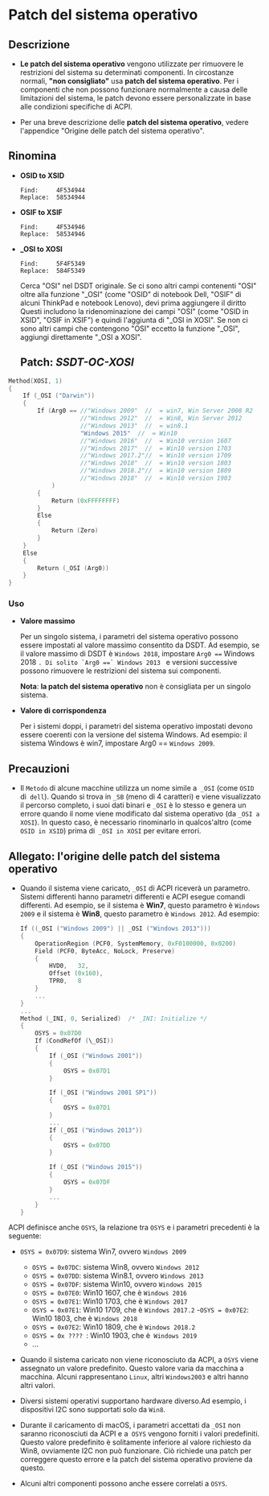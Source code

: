 # Patch del sistema operativo

## Descrizione

- **Le patch del sistema operativo** vengono utilizzate per rimuovere le restrizioni del sistema su determinati componenti. In circostanze normali, **"non consigliato"** usa **patch del sistema operativo**. Per i componenti che non possono funzionare normalmente a causa delle limitazioni del sistema, le patch devono essere personalizzate in base alle condizioni specifiche di ACPI.

- Per una breve descrizione delle **patch del sistema operativo**, vedere l'appendice "Origine delle patch del sistema operativo".

## Rinomina

- **OSID to XSID**

  ```text
  Find:     4F534944
  Replace:  58534944
  ```

- **OSIF to XSIF**

  ```text
  Find:     4F534946
  Replace:  58534946
  ```

- **_OSI to XOSI**

  ```text
  Find:     5F4F5349
  Replace:  584F5349
  ```
  Cerca "OSI" nel DSDT originale. Se ci sono altri campi contenenti "OSI" oltre alla funzione "_OSI" (come "OSID" di notebook Dell, "OSIF" di alcuni ThinkPad e notebook Lenovo), devi prima aggiungere il diritto Questi includono la ridenominazione dei campi "OSI" (come "OSID in XSID", "OSIF in XSIF") e quindi l'aggiunta di "_OSI in XOSI".
     Se non ci sono altri campi che contengono "OSI" eccetto la funzione "_OSI", aggiungi direttamente "_OSI a XOSI".

  ## Patch: ***SSDT-OC-XOSI***

```Swift
Method(XOSI, 1)
{
    If (_OSI ("Darwin"))
    {
        If (Arg0 == //"Windows 2009"  //  = win7, Win Server 2008 R2
                    //"Windows 2012"  //  = Win8, Win Server 2012
                    //"Windows 2013"  //  = win8.1
                    "Windows 2015"  //  = Win10
                    //"Windows 2016"  //  = Win10 version 1607
                    //"Windows 2017"  //  = Win10 version 1703
                    //"Windows 2017.2"//  = Win10 version 1709
                    //"Windows 2018"  //  = Win10 version 1803
                    //"Windows 2018.2"//  = Win10 version 1809
                    //"Windows 2018"  //  = Win10 version 1903
            )
        {
            Return (0xFFFFFFFF)
        }
        Else
        {
            Return (Zero)
        }
    }
    Else
    {
        Return (_OSI (Arg0))
    }
}
```

### Uso

- **Valore massimo**

  Per un singolo sistema, i parametri del sistema operativo possono essere impostati al valore massimo consentito da DSDT. Ad esempio, se il valore massimo di DSDT è `Windows 2018`, impostare `Arg0 ==` Windows 2018 ``. Di solito `Arg0 ==` Windows 2013 `` e versioni successive possono rimuovere le restrizioni del sistema sui componenti.

  **Nota**: **la patch del sistema operativo** non è consigliata per un singolo sistema.

- **Valore di corrispondenza**

  Per i sistemi doppi, i parametri del sistema operativo impostati devono essere coerenti con la versione del sistema Windows. Ad esempio: il sistema Windows è win7, impostare Arg0 == `Windows 2009`.

## Precauzioni

  - Il `Metodo` di alcune macchine utilizza un nome simile a` _OSI` (come `OSID` di` dell`). Quando si trova in `_SB` (meno di 4 caratteri) e viene visualizzato il percorso completo, i suoi dati binari e `_OSI` è lo stesso e genera un errore quando il nome viene modificato dal sistema operativo (da `_OSI a XOSI`). In questo caso, è necessario rinominarlo in qualcos'altro (come `OSID in XSID`) prima di` _OSI in XOSI` per evitare errori.

## Allegato: l'origine delle patch del sistema operativo

- Quando il sistema viene caricato, `_OSI` di ACPI riceverà un parametro. Sistemi differenti hanno parametri differenti e ACPI esegue comandi differenti. Ad esempio, se il sistema è **Win7**, questo parametro è `Windows 2009` e il sistema è **Win8**, questo parametro è `Windows 2012`. Ad esempio:

  ```Swift
  If ((_OSI ("Windows 2009") || _OSI ("Windows 2013")))
  {
      OperationRegion (PCF0, SystemMemory, 0xF0100000, 0x0200)
      Field (PCF0, ByteAcc, NoLock, Preserve)
      {
          HVD0,   32,
          Offset (0x160),
          TPR0,   8
      }
      ...
  }
  ...
  Method (_INI, 0, Serialized)  /* _INI: Initialize */
  {
      OSYS = 0x07D0
      If (CondRefOf (\_OSI))
      {
          If (_OSI ("Windows 2001"))
          {
              OSYS = 0x07D1
          }

          If (_OSI ("Windows 2001 SP1"))
          {
              OSYS = 0x07D1
          }
          ...
          If (_OSI ("Windows 2013"))
          {
              OSYS = 0x07DD
          }

          If (_OSI ("Windows 2015"))
          {
              OSYS = 0x07DF
          }
          ...
      }
  }
  ```

ACPI definisce anche `OSYS`, la relazione tra `OSYS` e i parametri precedenti è la seguente:

- `OSYS = 0x07D9`: sistema Win7, ovvero `Windows 2009`
   - `OSYS = 0x07DC`: sistema Win8, ovvero `Windows 2012`
   - `OSYS = 0x07DD`: sistema Win8.1, ovvero `Windows 2013`
   - `OSYS = 0x07DF`: sistema Win10, ovvero `Windows 2015`
   - `OSYS = 0x07E0`: Win10 1607, che è `Windows 2016`
   - `OSYS = 0x07E1`: Win10 1703, che è `Windows 2017`
   - `OSYS = 0x07E1`: Win10 1709, che è `Windows 2017.2`
   -`OSYS = 0x07E2`: Win10 1803, che è `Windows 2018`
   - `OSYS = 0x07E2`: Win10 1809, che è `Windows 2018.2`
   - `OSYS = 0x ???? `: Win10 1903, che è` Windows 2019`
  -  ...

- Quando il sistema caricato non viene riconosciuto da ACPI, a `OSYS` viene assegnato un valore predefinito. Questo valore varia da macchina a macchina. Alcuni rappresentano `Linux`, altri `Windows2003` e altri hanno altri valori.

- Diversi sistemi operativi supportano hardware diverso.Ad esempio, i dispositivi I2C sono supportati solo da `Win8`.

- Durante il caricamento di macOS, i parametri accettati da `_OSI` non saranno riconosciuti da ACPI e a` OSYS` vengono forniti i valori predefiniti. Questo valore predefinito è solitamente inferiore al valore richiesto da Win8, ovviamente I2C non può funzionare. Ciò richiede una patch per correggere questo errore e la patch del sistema operativo proviene da questo.

- Alcuni altri componenti possono anche essere correlati a `OSYS`.
